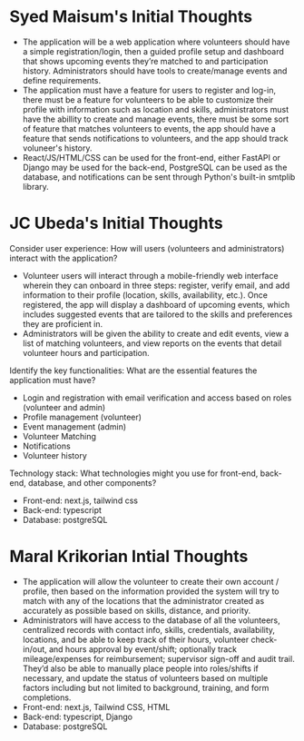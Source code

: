 # Syed Maisum's Initial Thoughts

- The application will be a web application where volunteers should have a simple registration/login, then a guided profile setup and dashboard that shows upcoming events they’re matched to and participation history. Administrators should have tools to create/manage events and define requirements.
- The application must have a feature for users to register and log-in, there must be a feature for volunteers to be able to customize their profile with information such as location and skills, administrators must have the abillity to create and manage events, there must be some sort of feature that matches volunteers to events, the app should have a feature that sends notifications to volunteers, and the app should track voluneer's history.
- React/JS/HTML/CSS can be used for the front-end, either FastAPI or Django may be used for the back-end, PostgreSQL can be used as the database, and notifications can be sent through Python's built-in smtplib library.

# JC Ubeda's Initial Thoughts
Consider user experience: How will users (volunteers and administrators) interact with the application?
- Volunteer users will interact through a mobile-friendly web interface wherein they can onboard in three steps: register, verify email, and add information to their profile (location, skills, availability, etc.). Once registered, the app will display a dashboard of upcoming events, which includes suggested events that are tailored to the skills and preferences they are proficient in.
- Administrators will be given the ability to create and edit events, view a list of matching volunteers, and view reports on the events that detail volunteer hours and participation.

Identify the key functionalities: What are the essential features the application must have?
- Login and registration with email verification and access based on roles (volunteer and admin)
- Profile management (volunteer)
- Event management (admin)
- Volunteer Matching
- Notifications
- Volunteer history
  
Technology stack: What technologies might you use for front-end, back-end, database, and other components?
- Front-end: next.js, tailwind css
- Back-end: typescript
- Database: postgreSQL

# Maral Krikorian Intial Thoughts
- The application will allow the volunteer to create their own account / profile, then based on the information provided the system will try to match with any of the locations that the administrator created as accurately as possible based on skills, distance, and priority. 
- Administrators will have access to the database of all the volunteers, centralized records with contact info, skills, credentials, availability, locations, and be able to keep track of their hours, volunteer check-in/out, and hours approval by event/shift; optionally track mileage/expenses for reimbursement; supervisor sign-off and audit trail. They’d also be able to manually place people into roles/shifts if necessary, and update the status of volunteers based on multiple factors including but not limited to background, training, and form completions.  
- Front-end: next.js, Tailwind CSS, HTML
- Back-end: typescript, Django
- Database: postgreSQL
